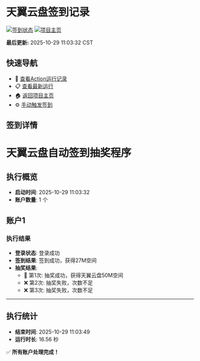 # 天翼云盘签到记录

[![签到状态](https://github.com/edisonzf2020/189pan/actions/workflows/main.yml/badge.svg)](https://github.com/edisonzf2020/189pan/actions/workflows/main.yml) [![项目主页](https://img.shields.io/badge/GitHub-项目主页-blue?logo=github)](https://github.com/edisonzf2020/189pan)

**最后更新:** 2025-10-29 11:03:32 CST

## 快速导航

- 🔄 [查看Action运行记录](https://github.com/edisonzf2020/189pan/actions)
- 📋 [查看最新运行](https://github.com/edisonzf2020/189pan/actions/runs/18895735311)
- 🏠 [返回项目主页](https://github.com/edisonzf2020/189pan)
- ⚙️ [手动触发签到](https://github.com/edisonzf2020/189pan/actions/workflows/main.yml)

## 签到详情

# 天翼云盘自动签到抽奖程序

## 执行概览
- **启动时间**: 2025-10-29 11:03:32
- **账户数量**: 1 个

## 账户1
### 执行结果
- **登录状态**: 登录成功
- **签到结果**: 签到成功，获得27M空间
- **抽奖结果**:
  - 🎉 第1次: 抽奖成功，获得天翼云盘50M空间
  - ❌ 第2次: 抽奖失败，次数不足
  - ❌ 第3次: 抽奖失败，次数不足

---
## 执行统计
- **结束时间**: 2025-10-29 11:03:49
- **运行时长**: 16.56 秒

✅ **所有账户处理完成！**
